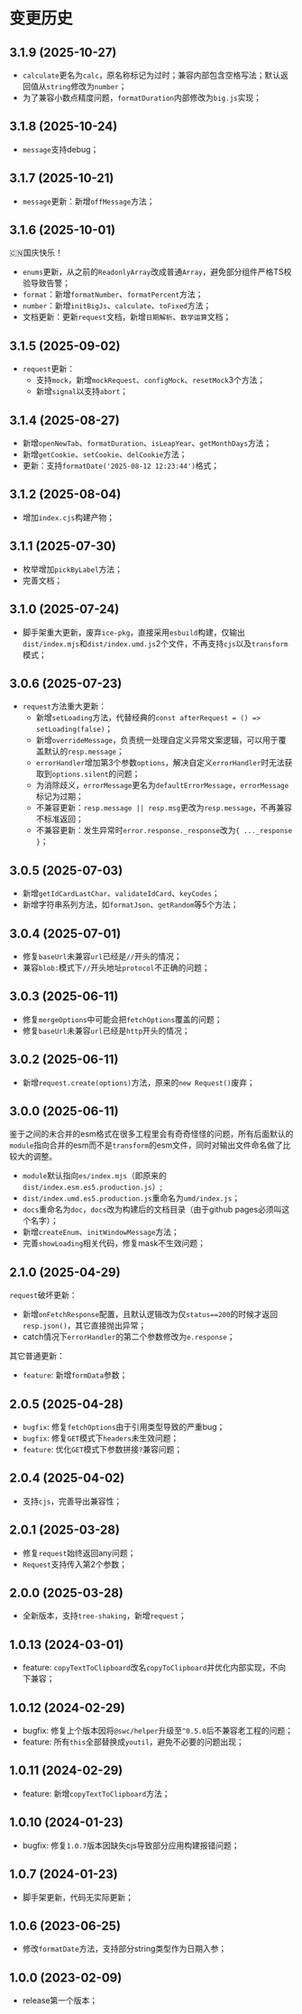 # 变更历史

## 3.1.9 (2025-10-27)

* `calculate`更名为`calc`，原名称标记为过时；兼容内部包含空格写法；默认返回值从`string`修改为`number`；
* 为了兼容小数点精度问题，`formatDuration`内部修改为`big.js`实现；

## 3.1.8 (2025-10-24)

* `message`支持debug；

## 3.1.7 (2025-10-21)

* `message`更新：新增`offMessage`方法；

## 3.1.6 (2025-10-01)

🇨🇳国庆快乐！

* `enums`更新，从之前的`ReadonlyArray`改成普通`Array`，避免部分组件严格TS校验导致告警；
* `format`：新增`formatNumber`、`formatPercent`方法；
* `number`：新增`initBigJs`、`calculate`、`toFixed`方法；
* 文档更新：更新`request`文档，新增`日期解析`、`数学运算`文档；

## 3.1.5 (2025-09-02)

* `request`更新：
  * 支持`mock`，新增`mockRequest`、`configMock`、`resetMock`3个方法；
  * 新增`signal`以支持`abort`；

## 3.1.4 (2025-08-27)

* 新增`openNewTab`、`formatDuration`、`isLeapYear`、`getMonthDays`方法；
* 新增`getCookie`、`setCookie`、`delCookie`方法；
* 更新：支持`formatDate('2025-08-12 12:23:44')`格式；

## 3.1.2 (2025-08-04)

* 增加`index.cjs`构建产物；

## 3.1.1 (2025-07-30)

* 枚举增加`pickByLabel`方法；
* 完善文档；

## 3.1.0 (2025-07-24)

* 脚手架重大更新，废弃`ice-pkg`，直接采用`esbuild`构建，仅输出`dist/index.mjs`和`dist/index.umd.js`2个文件，不再支持`cjs`以及`transform`模式；

## 3.0.6 (2025-07-23)

* `request`方法重大更新：
    * 新增`setLoading`方法，代替经典的`const afterRequest = () => setLoading(false)`；
    * 新增`overrideMessage`，负责统一处理自定义异常文案逻辑，可以用于覆盖默认的`resp.message`；
    * `errorHandler`增加第3个参数`options`，解决自定义`errorHandler`时无法获取到`options.silent`的问题；
    * 为消除歧义，`errorMessage`更名为`defaultErrorMessage`，`errorMessage`标记为过期；
    * 不兼容更新：`resp.message || resp.msg`更改为`resp.message`，不再兼容不标准返回；
    * 不兼容更新：发生异常时`error.response._response`改为`{ ..._response }`；

## 3.0.5 (2025-07-03)

* 新增`getIdCardLastChar`、`validateIdCard`、`keyCodes`；
* 新增字符串系列方法，如`formatJson`、`getRandom`等5个方法；

## 3.0.4 (2025-07-01)

* 修复`baseUrl`未兼容`url`已经是`//`开头的情况；
* 兼容`blob:`模式下`//`开头地址`protocol`不正确的问题；

## 3.0.3 (2025-06-11)

* 修复`mergeOptions`中可能会把`fetchOptions`覆盖的问题；
* 修复`baseUrl`未兼容`url`已经是`http`开头的情况；

## 3.0.2 (2025-06-11)

* 新增`request.create(options)`方法，原来的`new Request()`废弃；

## 3.0.0 (2025-06-11)

鉴于之间的未合并的esm格式在很多工程里会有奇奇怪怪的问题，所有后面默认的`module`指向合并的esm而不是`transform`的esm文件，同时对输出文件命名做了比较大的调整。

* `module`默认指向`es/index.mjs`（即原来的`dist/index.esm.es5.production.js`）;
* `dist/index.umd.es5.production.js`重命名为`umd/index.js`；
* `docs`重命名为`doc`，`docs`改为构建后的文档目录（由于github pages必须叫这个名字）；
* 新增`createEnum`、`initWindowMessage`方法；
* 完善`showLoading`相关代码，修复mask不生效问题； 

## 2.1.0 (2025-04-29)

`request`破坏更新：

* 新增`onFetchResponse`配置，且默认逻辑改为仅`status==200`的时候才返回`resp.json()`，其它直接抛出异常；
* catch情况下`errorHandler`的第二个参数修改为`e.response`；

其它普通更新：

* `feature`: 新增`formData`参数；


## 2.0.5 (2025-04-28)

* `bugfix`: 修复`fetchOptions`由于引用类型导致的严重bug；
* `bugfix`: 修复`GET`模式下`headers`未生效问题；
* `feature`: 优化`GET`模式下参数拼接`?`兼容问题；

## 2.0.4 (2025-04-02)

* 支持`cjs`，完善导出兼容性；

## 2.0.1 (2025-03-28)

* 修复`request`始终返回any问题；
* `Request`支持传入第2个参数；

## 2.0.0 (2025-03-28)

* 全新版本，支持`tree-shaking`，新增`request`；

## 1.0.13 (2024-03-01)

* feature: `copyTextToClipboard`改名`copyToClipboard`并优化内部实现，不向下兼容；

## 1.0.12 (2024-02-29)

* bugfix: 修复上个版本因将`@swc/helper`升级至`^0.5.0`后不兼容老工程的问题；
* feature: 所有`this`全部替换成`youtil`，避免不必要的问题出现；

## 1.0.11 (2024-02-29)

* feature: 新增`copyTextToClipboard`方法；

## 1.0.10 (2024-01-23)

* bugfix: 修复`1.0.7`版本因缺失cjs导致部分应用构建报错问题；

## 1.0.7 (2024-01-23)

* 脚手架更新，代码无实际更新；

## 1.0.6 (2023-06-25)

* 修改`formatDate`方法，支持部分string类型作为日期入参；

## 1.0.0 (2023-02-09)

* release第一个版本；
